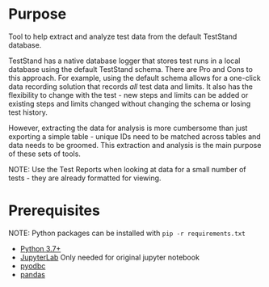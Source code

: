 # Purpose
Tool to help extract and analyze test data from the default TestStand database.

TestStand has a native database logger that stores test runs in a local database using the default TestStand schema. There are Pro and Cons to this approach. For example, using the default schema allows for a one-click data recording solution that records *all* test data and limits. It also has the flexibility to change with the test - new steps and limits can be added or existing steps and limits changed without changing the schema or losing test history.

However, extracting the data for analysis is more cumbersome than just exporting a simple table - unique IDs need to be matched across tables and data needs to be groomed. This extraction and analysis is the main purpose of these sets of tools.

NOTE: Use the Test Reports when looking at data for a small number of tests - they are already formatted for viewing.

# Prerequisites
NOTE: Python packages can be installed with `pip -r requirements.txt`

* [Python 3.7+](www.python.org)
* [JupyterLab](jupyter.org) Only needed for original jupyter notebook
* [pyodbc](https://github.com/mkleehammer/pyodbc)
* [pandas](pandas.pydata.org)
